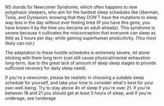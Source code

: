 NS stands for Newcomer Syndrome, which often happens to new polyphasic sleepers, who aim for the hardest sleep schedules like Uberman, Tesla, and  Dymaxion; knowing that they DON'T have the mutations to sleep way less in the day without ever feeling tired (If you have this gene, you have known it by the time you became an adult already). This syndrome is severe because it cultivates the misconception that everyone can sleep as little as 2 hours per day; while gaining superhuman productivity. (You most likely can not.)

The adaptation to these hostile schedules is extremely severe, let alone sticking with them long term (can still cause physical/mental exhaustion long-term, due to the great lack of amount of deep sleep stages to provide sufficient recovery for daily sleep need). 

If you're a newcomer, please be realistic in choosing a suitable sleep schedule for yourself, and take your time to consider what's best for your own well-being.
Try to stay above 4h of sleep if you're over 21. If you're between 18 and 21 you should get at least 5 hours of sleep, and if you're underage, see !underage 
